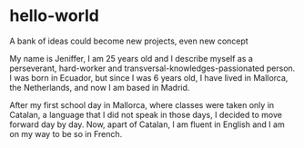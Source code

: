 # hello-world
A bank of ideas could become new projects, even new concept

My name is Jeniffer, I am 25 years old and I describe myself as a perseverant, hard-worker and transversal-knowledges-passionated person. I was born in Ecuador, but since I was 6 years old, I have lived in Mallorca, the Netherlands, and now I am based in Madrid.

After my first school day in Mallorca, where classes were taken only in Catalan, a language that I did not speak in those days, I decided to move forward day by day. Now, apart of Catalan, I am fluent in English and I am on my way to be so in French.
